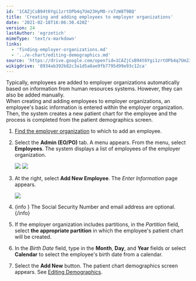 ```yaml
---
id: '1CAZjCsB94t6Ygi1zrtOPb4q7Um23HyMO-rx7zW8T9BQ'
title: 'Creating and adding employees to employer organizations'
date: '2021-02-18T16:06:30.420Z'
version: 24
lastAuthor: 'egrzetich'
mimeType: 'text/x-markdown'
links:
  - 'finding-employer-organizations.md'
  - '../e-chart/editing-demographics.md'
source: 'https://drive.google.com/open?id=1CAZjCsB94t6Ygi1zrtOPb4q7Um23HyMO-rx7zW8T9BQ'
wikigdrive: '8934ab392b82c3a1d5a8ae9fb7795d99e93c12ca'
---
```

Typically, employees are added to employer organizations automatically based on information from human resources systems. However, they can also be added manually.  
When creating and adding employees to employer organizations, an employee's basic information is entered within the employer organization. Then, the system creates a new patient chart for the employee and the process is completed from the patient demographics screen.
1. [Find the employer organization](finding-employer-organizations.md) to which to add an employee.
2. Select the <strong>Admin (EO/PO)</strong> tab. A menu appears. From the menu, select <strong>Employees</strong>. The system displays a list of employees of the employer organization.

   <img src="../creating-and-adding-employees-to-employer-organizations.assets/10000000000000E0000000939AB53CC97E68DAFB.png" />

   <img src="../creating-and-adding-employees-to-employer-organizations.assets/10000000000003A10000018AF2857DA662A5A17B.png" />

3. At the right, select <strong>Add New Employee</strong>. The <em>Enter Information</em> page appears.

   <img src="../creating-and-adding-employees-to-employer-organizations.assets/100000000000028800000139E19BD4B7A91806CE.png" />  

4. {info }
   The Social Security Number and email address are optional.{/info}
5. If the employer organization includes partitions, in the <em>Partition</em> field, select <strong>the appropriate partition</strong> in which the employee's patient chart will be created.
6. In the <em>Birth Date</em> field, type in the <strong>Month</strong>, <strong>Day</strong>, and <strong>Year</strong> fields or select <strong>Calendar</strong> to select the employee's birth date from a calendar.
7. Select the <strong>Add New</strong> button. The patient chart demographics screen appears. See [Editing Demographics](../e-chart/editing-demographics.md).
